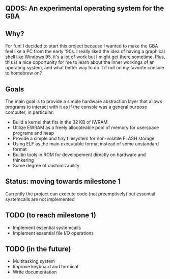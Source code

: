 ## QDOS: An experimental operating system for the GBA

## Why?
For fun!
I decided to start this project because I wanted to make the GBA feel like a PC from the early '90s.
I really liked the idea of having a graphical shell like Windows 95, it's a lot of work but I might get there sometime.
Plus, this is a nice opportunity for me to learn about the inner workings of an operating system, and what better way to do it if not on my favorite console to homebrew on?

## Goals
The main goal is to provide a simple hardware abstraction layer that allows programs to interact with it as if the console was a general purpose computer, in particular:
- Build a kernel that fits in the 32 KB of IWRAM
- Utilize EWRAM as a freely allocateable pool of memory for userspace programs and heap
- Provide a simple and tiny filesystem for non-volatile FLASH storage
- Using ELF as the main executable format instead of some unstandard format
- Builtin tools in ROM for developement directly on hardware and thinkering
- Some degree of customizability

## Status: moving towards milestone 1
Currently the project can execute code (not preemptively) but essential systemcalls are not implemented

## TODO (to reach milestone 1)
- Implement essential systemcalls
- Implement essential file I/O operations

## TODO (in the future)
- Multitasking system
- Improve keyboard and terminal
- Write documentation
